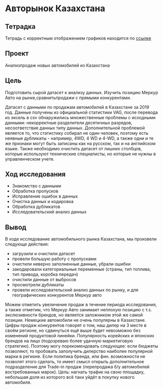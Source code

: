 # Авторынок Казахстана
## Тетрадка
Тетрадь с корректным отображением графиков находится по [ссылке]([https://nbviewer.org/github/egormusalimov/pet_projects/blob/main/auto_KZ/Auto_kz.ipynb](https://nbviewer.org/github/egormusalimov/pet_projects/blob/fd8ff8a39e13da529f9f008a2eec4fdf058242c4/auto_KZ/Auto_kz%20%281%29.ipynb))

## Проект
Анализпродаж новых автомобилей из Казахстана
## Цель
Подготовить сырой датасет к анализу данных. Изучить позицию Меркур Авто на рынке,сравнитьпродажи с прямыми конкурентами.

Датасет с данными по продажам автомобилей в Казахстане за 2019 год. Данные получены из официальной статистики VAG, после перевода из эксель в csv обнаружились множественные проблемы с исходными данными: некорректные разделители десятичных разрядов, несоответствие данных типу данных. Дополнительной проблемой является то, что статистику собирал не один человек, поэтому есть неявные дубликаты - например, 4WD, 4 WD и 4-WD, а также одни и те же признаки могут быть записаны как на русском, так и на английском языке. Также необходимо очистить датасет от лишних столбцов, которые используют технические специалисты, но которые не нужны в управленческом учете.

## Ход исследования
- Знакомство с данными
- Обработка пропусков
- Исправление ошибок в данных
- Очистка данных и кодировка
- Обработка дубликатов
- Исследовательский анализ данных
## Вывод
В ходе исследование автомобильного рынка Казахстана, мы произвели следующе действия:
- загрузили и очистили датасет
- провели большую работу с пропусками
- очистили неверно заполненные данные, убрали ошибки
- закодировали категориальные переменные (страны, тип топлива, тип привода, коробка передач)
- очистили данные от выбросов
- просмотрели дубликаты
- провели исследовательский анализ данных по рынку, и для географических конкурентов Меркур авто
  
Можем отметить увеличение продаж в течение периода исследования, а также отметим, что Меркур Авто занимает неплохую позицию с т.з. экслюзивности брендов, но является заложником этой же самой позиции. Немецкие автомобили не очень популярны в Казахстане. Цифры продаж конкурентов говорят о том, наш дилер на 3 месте в своём регионе, но сдвинуться ещё выше будет невозможно без изменений продуктовой линейки. Популярность корейских и японских брендов на лицо (подозреваю более удачную маркетиговую стратегию). Поэтому могу порекомендовать следующее: если бюджеты позволяют, то пробовать заполучить дилерство наиболее популярной марки в регионе. Если политика бренда, или фин. возможности не позволят этого сделать, то имеет смысл открыть дополнительное подразделение для Trade-in продаж (перепродажа б/у автомобилей востребованных марок). Цель: нагнать трафик на свою площадку, небольшая доля из которого всё таки уйдёт в покупку нового автомобиля.


